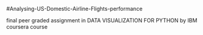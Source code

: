 #Analysing-US-Domestic-Airline-Flights-performance

final peer graded assignment in DATA VISUALIZATION FOR PYTHON by IBM coursera course
